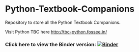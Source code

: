# Python-Textbook-Companions
Repository to store all the Python Textbook Companions. 

Visit Python TBC here http://tbc-python.fossee.in/

### Click here to view the Binder version: [![Binder](https://mybinder.org/badge_logo.svg)](https://github.com/OJB-Quantum/Python-Textbook-Companions)
